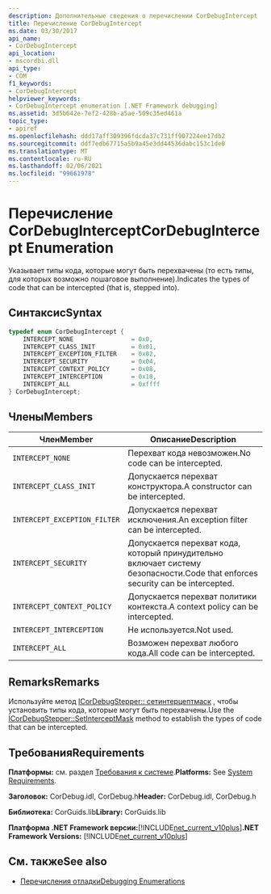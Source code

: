 ```yaml
---
description: Дополнительные сведения о перечислении CorDebugIntercept
title: Перечисление CorDebugIntercept
ms.date: 03/30/2017
api_name:
- CorDebugIntercept
api_location:
- mscordbi.dll
api_type:
- COM
f1_keywords:
- CorDebugIntercept
helpviewer_keywords:
- CorDebugIntercept enumeration [.NET Framework debugging]
ms.assetid: 3d5b642e-7ef2-428b-a5ae-509c35ed461a
topic_type:
- apiref
ms.openlocfilehash: ddd17aff309396fdcda37c731ff907224ee17db2
ms.sourcegitcommit: ddf7edb67715a5b9a45e3dd44536dabc153c1de0
ms.translationtype: MT
ms.contentlocale: ru-RU
ms.lasthandoff: 02/06/2021
ms.locfileid: "99661978"
---
```

# <a name="cordebugintercept-enumeration"></a><span data-ttu-id="61210-103">Перечисление CorDebugIntercept</span><span class="sxs-lookup"><span data-stu-id="61210-103">CorDebugIntercept Enumeration</span></span>

<span data-ttu-id="61210-104">Указывает типы кода, которые могут быть перехвачены (то есть типы, для которых возможно пошаговое выполнение).</span><span class="sxs-lookup"><span data-stu-id="61210-104">Indicates the types of code that can be intercepted (that is, stepped into).</span></span>  
  
## <a name="syntax"></a><span data-ttu-id="61210-105">Синтаксис</span><span class="sxs-lookup"><span data-stu-id="61210-105">Syntax</span></span>  
  
```cpp  
typedef enum CorDebugIntercept {  
    INTERCEPT_NONE                = 0x0,  
    INTERCEPT_CLASS_INIT          = 0x01,  
    INTERCEPT_EXCEPTION_FILTER    = 0x02,  
    INTERCEPT_SECURITY            = 0x04,  
    INTERCEPT_CONTEXT_POLICY      = 0x08,  
    INTERCEPT_INTERCEPTION        = 0x10,  
    INTERCEPT_ALL                 = 0xffff  
} CorDebugIntercept;  
```  
  
## <a name="members"></a><span data-ttu-id="61210-106">Члены</span><span class="sxs-lookup"><span data-stu-id="61210-106">Members</span></span>  
  
|<span data-ttu-id="61210-107">Член</span><span class="sxs-lookup"><span data-stu-id="61210-107">Member</span></span>|<span data-ttu-id="61210-108">Описание</span><span class="sxs-lookup"><span data-stu-id="61210-108">Description</span></span>|  
|------------|-----------------|  
|`INTERCEPT_NONE`|<span data-ttu-id="61210-109">Перехват кода невозможен.</span><span class="sxs-lookup"><span data-stu-id="61210-109">No code can be intercepted.</span></span>|  
|`INTERCEPT_CLASS_INIT`|<span data-ttu-id="61210-110">Допускается перехват конструктора.</span><span class="sxs-lookup"><span data-stu-id="61210-110">A constructor can be intercepted.</span></span>|  
|`INTERCEPT_EXCEPTION_FILTER`|<span data-ttu-id="61210-111">Допускается перехват исключения.</span><span class="sxs-lookup"><span data-stu-id="61210-111">An exception filter can be intercepted.</span></span>|  
|`INTERCEPT_SECURITY`|<span data-ttu-id="61210-112">Допускается перехват кода, который принудительно включает систему безопасности.</span><span class="sxs-lookup"><span data-stu-id="61210-112">Code that enforces security can be intercepted.</span></span>|  
|`INTERCEPT_CONTEXT_POLICY`|<span data-ttu-id="61210-113">Допускается перехват политики контекста.</span><span class="sxs-lookup"><span data-stu-id="61210-113">A context policy can be intercepted.</span></span>|  
|`INTERCEPT_INTERCEPTION`|<span data-ttu-id="61210-114">Не используется.</span><span class="sxs-lookup"><span data-stu-id="61210-114">Not used.</span></span>|  
|`INTERCEPT_ALL`|<span data-ttu-id="61210-115">Возможен перехват любого кода.</span><span class="sxs-lookup"><span data-stu-id="61210-115">All code can be intercepted.</span></span>|  
  
## <a name="remarks"></a><span data-ttu-id="61210-116">Remarks</span><span class="sxs-lookup"><span data-stu-id="61210-116">Remarks</span></span>  

 <span data-ttu-id="61210-117">Используйте метод [ICorDebugStepper:: сетинтерцептмаск](icordebugstepper-setinterceptmask-method.md) , чтобы установить типы кода, которые могут быть перехвачены.</span><span class="sxs-lookup"><span data-stu-id="61210-117">Use the [ICorDebugStepper::SetInterceptMask](icordebugstepper-setinterceptmask-method.md) method to establish the types of code that can be intercepted.</span></span>  
  
## <a name="requirements"></a><span data-ttu-id="61210-118">Требования</span><span class="sxs-lookup"><span data-stu-id="61210-118">Requirements</span></span>  

 <span data-ttu-id="61210-119">**Платформы:** см. раздел [Требования к системе](../../get-started/system-requirements.md).</span><span class="sxs-lookup"><span data-stu-id="61210-119">**Platforms:** See [System Requirements](../../get-started/system-requirements.md).</span></span>  
  
 <span data-ttu-id="61210-120">**Заголовок:** CorDebug.idl, CorDebug.h</span><span class="sxs-lookup"><span data-stu-id="61210-120">**Header:** CorDebug.idl, CorDebug.h</span></span>  
  
 <span data-ttu-id="61210-121">**Библиотека:** CorGuids.lib</span><span class="sxs-lookup"><span data-stu-id="61210-121">**Library:** CorGuids.lib</span></span>  
  
 <span data-ttu-id="61210-122">**Платформа .NET Framework версии:**[!INCLUDE[net_current_v10plus](../../../../includes/net-current-v10plus-md.md)]</span><span class="sxs-lookup"><span data-stu-id="61210-122">**.NET Framework Versions:** [!INCLUDE[net_current_v10plus](../../../../includes/net-current-v10plus-md.md)]</span></span>  
  
## <a name="see-also"></a><span data-ttu-id="61210-123">См. также</span><span class="sxs-lookup"><span data-stu-id="61210-123">See also</span></span>

- [<span data-ttu-id="61210-124">Перечисления отладки</span><span class="sxs-lookup"><span data-stu-id="61210-124">Debugging Enumerations</span></span>](debugging-enumerations.md)
